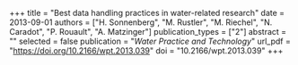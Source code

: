 +++
title = "Best data handling practices in water-related research"
date = 2013-09-01
authors = ["H. Sonnenberg", "M. Rustler", "M. Riechel", "N. Caradot", "P. Rouault", "A. Matzinger"]
publication_types = ["2"]
abstract = ""
selected = false
publication = "*Water Practice and Technology*"
url_pdf = "https://doi.org/10.2166/wpt.2013.039"
doi = "10.2166/wpt.2013.039"
+++

